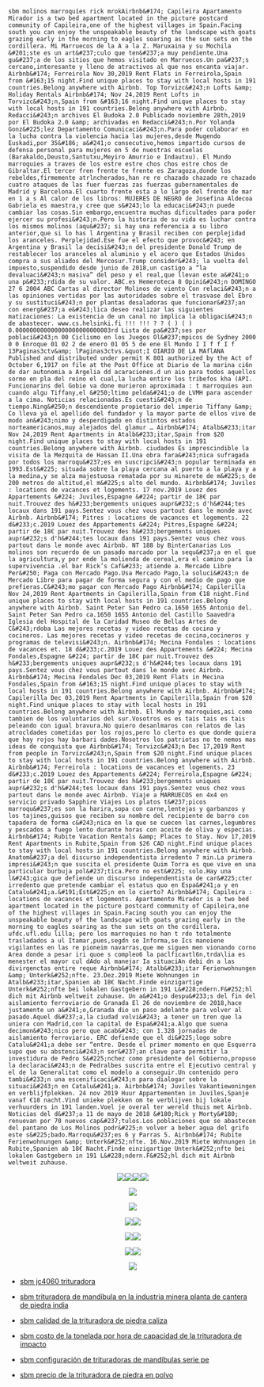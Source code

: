 
```
sbm molinos marroquíes rick mrokAirbnb&#174; Capileira Apartamento Mirador is a two bed apartment located in the picture postcard community of Capileira,one of the highest villages in Spain.Facing south you can enjoy the unspeakable beauty of the landscape with goats grazing early in the morning to eagles soaring as the sun sets on the cordillera. Mi Marruecos de la A a la Z. Maruxaina y su Mochila &#201;ste es un art&#237;culo que ten&#237;a muy pendiente.Una gu&#237;a de los sitios que hemos visitado en Marruecos.Un pa&#237;s cercano,interesante y lleno de atractivos al que nos encanta viajar. Airbnb&#174; Ferreirola Nov 30,2019 Rent Flats in Ferreirola,Spain from &#163;15 night.Find unique places to stay with local hosts in 191 countries.Belong anywhere with Airbnb. Top Torvizc&#243;n Lofts &amp; Holiday Rentals Airbnb&#174; Nov 24,2019 Rent Lofts in Torvizc&#243;n,Spain from &#163;16 night.Find unique places to stay with local hosts in 191 countries.Belong anywhere with Airbnb. Redacci&#243;n archivos El Budoka 2.0 Publicado noviembre 28th,2019 por El Budoka 2.0 &amp; archivadas en Redacci&#243;n.Por Yolanda Gonz&#225;lez Departamento Comunicaci&#243;n.Para poder colaborar en la lucha contra la violencia hacia las mujeres,desde Mugendo Euskadi,por 35&#186; a&#241;o consecutivo,hemos impartido cursos de defensa personal para mujeres en 5 de nuestras escuelas (Barakaldo,Deusto,Santutxu,Meyiro Amurrio e Indautxu). El Mundo marroquies a traves de los estre estre chos chos estre chos de Gibraltar.El tercer fren frente te frente es Zaragoza,donde los rebeldes,firmemente atrlncherados,han re re chazado chazado re chazado cuatro ataques de las fuer fuerzas zas fuerzas gubernamentales de Madrid y Barcelona.El cuarto frente esta a lo largo del frente de mar en 1 a s Al calor de los libros: MUJERES DE NEGRO de Josefina Aldecoa Gabriela es maestra,y cree que s&#243;lo la educaci&#243;n puede cambiar las cosas.Sin embargo,encuentra muchas dificultades para poder ejercer su profesi&#243;n.Pero la historia de su vida es luchar contra los mismos molinos (aqu&#237; si hay una referencia a su libro anterior,que si lo has l Argentina y Brasil reciben con perplejidad los aranceles. Perplejidad.Ese fue el efecto que provoc&#243; en Argentina y Brasil la decisi&#243;n del presidente Donald Trump de restablecer los aranceles al aluminio y el acero que Estados Unidos compra a sus aliados del Mercosur.Trump consider&#243; la vuelta del impuesto,suspendido desde junio de 2018,un castigo a “la devaluaci&#243;n masiva” del peso y el real,que llevan este a&#241;o una p&#233;rdida de su valor. ABC.es Hemeroteca 8 Opini&#243;n DOMINGO 27 6 2004 ABC Cartas al director Molinos de viento Con relaci&#243;n a las opiniones vertidas por las autoridades sobre el trasvase del Ebro y su sustituci&#243;n por plantas desaladoras que funcionar&#237;an con energ&#237;a e&#243;lica deseo realizar las siguientes matizaciones: La existencia de un canal no implica la obligaci&#243;n de abastecer. www.cs.helsinki.fi !!! !!! ? ? ( ) ( ) 0.000000000000000000000000003rd Lista de pa&#237;ses por poblaci&#243;n 00 Ciclismo en los Juegos Ol&#237;mpicos de Sydney 2000 0 0 Enroque 01 02 2 de enero 01 05 5 de ene El Mundo I I f f I f 13Paginas3ctv&amp; lPaginas3ctvs.&quot;I OIARIO DE LA MAflANA Published and distributed under permit K 801 authorized by the Act of October 6,1917 on file at the Post Office at Diario de la marina ci6n de dar autonomia a Argelia dd acaraciones.d un aio para todos aquellos sormo en pla del reino el cual,la lucha entire los tribefos kha (API. Funcionarins del Gobie va done murieron aproximada : t marroquies aun cuando algu Tiffany,el &#250;ltimo pelda&#241;o de LVMH para ascender a la cima. Noticias relacionadas.Es cuesti&#243;n de tiempo.Ning&#250;n descendiente propietario del imperio Tiffany &amp; Co lleva ya el apellido del fundador y la mayor parte de ellos vive de modo an&#243;nimo y desperdigado en distintos estados norteamericanos,muy alejados del glamur … Airbnb&#174; Atalb&#233;itar Nov 24,2019 Rent Apartments in Atalb&#233;itar,Spain from $20 night.Find unique places to stay with local hosts in 191 countries.Belong anywhere with Airbnb. ciudades Es imprescindible la visita de la Mezquita de Hassan II.Una obra fara&#243;nica sufragada por todos los marroqu&#237;es en suscripci&#243;n popular terminada en 1993.Est&#225; situada sobre la playa cercana al puerto a la playa y a la medina,y se alza majestuosa rematada por su minarete de m&#225;s de 200 metros de altitud,el m&#225;s alto del mundo. Airbnb&#174; Juviles : locations de vacances et logements. 17 nov.2019 Louez des Appartements &#224; Juviles,Espagne &#224; partir de 18€ par nuit.Trouvez des h&#233;bergements uniques aupr&#232;s d'h&#244;tes locaux dans 191 pays.Sentez vous chez vous partout dans le monde avec Airbnb. Airbnb&#174; Pitres : locations de vacances et logements. 22 d&#233;c.2019 Louez des Appartements &#224; Pitres,Espagne &#224; partir de 18€ par nuit.Trouvez des h&#233;bergements uniques aupr&#232;s d'h&#244;tes locaux dans 191 pays.Sentez vous chez vous partout dans le monde avec Airbnb. NT 188 by BinterCanarias Los molinos son recuerdo de un pasado marcado por la sequ&#237;a en el que la agricultura,y por ende la molienda de cereal,era el camino para la supervivencia .el bar Rick’s Caf&#233; atiende a. Mercado Libre Per&#250; Paga con Mercado Pago.Usa Mercado Pago,la soluci&#243;n de Mercado Libre para pagar de forma segura y con el medio de pago que prefieras.C&#243;mo pagar con Mercado Pago Airbnb&#174; Capilerilla Nov 24,2019 Rent Apartments in Capilerilla,Spain from €18 night.Find unique places to stay with local hosts in 191 countries.Belong anywhere with Airbnb. Saint Peter San Pedro ca.1650 1655 Antonio del. Saint Peter San Pedro ca.1650 1655 Antonio del Castillo Saavedra Iglesia del Hospital de la Caridad Museo de Bellas Artes de C&#243;rdoba Las mejores recetas y video recetas de cocina y cocineros. Las mejores recetas y video recetas de cocina,cocineros y programas de televisi&#243;n. Airbnb&#174; Mecina Fondales : locations de vacances et. 18 d&#233;c.2019 Louez des Appartements &#224; Mecina Fondales,Espagne &#224; partir de 18€ par nuit.Trouvez des h&#233;bergements uniques aupr&#232;s d'h&#244;tes locaux dans 191 pays.Sentez vous chez vous partout dans le monde avec Airbnb. Airbnb&#174; Mecina Fondales Dec 03,2019 Rent Flats in Mecina Fondales,Spain from &#163;15 night.Find unique places to stay with local hosts in 191 countries.Belong anywhere with Airbnb. Airbnb&#174; Capilerilla Dec 03,2019 Rent Apartments in Capilerilla,Spain from $20 night.Find unique places to stay with local hosts in 191 countries.Belong anywhere with Airbnb. El Mundo y marroquies,asi como tambien de los voluntarios del sur.Vosotros es es tais tais es tais peleando con igual bravura.No quiero desanlmaros con relatos de las atrocldades cometidas por los rojos,pero lo clerto es que donde quiera que hay rojos hay barbari dades.Nosotros los patriotas no te nemos mas ideas de conquista que Airbnb&#174; Torvizc&#243;n Dec 17,2019 Rent from people in Torvizc&#243;n,Spain from $20 night.Find unique places to stay with local hosts in 191 countries.Belong anywhere with Airbnb. Airbnb&#174; Ferreirola : locations de vacances et logements. 23 d&#233;c.2019 Louez des Appartements &#224; Ferreirola,Espagne &#224; partir de 18€ par nuit.Trouvez des h&#233;bergements uniques aupr&#232;s d'h&#244;tes locaux dans 191 pays.Sentez vous chez vous partout dans le monde avec Airbnb. Viaje a MARRUECOS en 4x4 en servicio privado Sapphire Viajes Los platos t&#237;picos marroqu&#237;es son la harira,sopa con carne,lentejas y garbanzos y los tajines,guisos que reciben su nombre del recipiente de barro con tapadera de forma c&#243;nica en la que se cuecen las carnes,legumbres y pescados a fuego lento durante horas con aceite de oliva y especias. Airbnb&#174; Rubite Vacation Rentals &amp; Places to Stay. Nov 17,2019 Rent Apartments in Rubite,Spain from $26 CAD night.Find unique places to stay with local hosts in 191 countries.Belong anywhere with Airbnb. Anatom&#237;a del discurso independentista irredento 7 min.La primera impresi&#243;n que suscita el presidente Quim Torra es que vive en una particular burbuja pol&#237;tica.Pero no est&#225; solo.Hay una l&#243;gica que defiende un discurso independentista de car&#225;cter irredento que pretende cambiar el estatus quo en Espa&#241;a y en Catalu&#241;a.&#191;Est&#225;n en lo cierto? Airbnb&#174; Capileira : locations de vacances et logements. Apartamento Mirador is a two bed apartment located in the picture postcard community of Capileira,one of the highest villages in Spain.Facing south you can enjoy the unspeakable beauty of the landscape with goats grazing early in the morning to eagles soaring as the sun sets on the cordillera. ufdc.ufl.edu lilla; pero los marroquies no han t rdo totalmente trasladados a ul Itamar,pues,segdn se Informa,se Ics manoiene vigilantes en las re pioneim navarras,que me siguen men vionando corno Area donde a pesar iri quoe s compleo6 la paclficavtl6n,trda\lia es menester el mayor cul dAdo al manejar Ia situaciAn debi dn a las divirgenctas entire reque Airbnb&#174; Atalb&#233;itar Ferienwohnungen &amp; Unterk&#252;nfte. 23.Dez.2019 Miete Wohnungen in Atalb&#233;itar,Spanien ab 18€ Nacht.Finde einzigartige Unterk&#252;nfte bei lokalen Gastgebern in 191 L&#228;ndern.F&#252;hl dich mit Airbnb weltweit zuhause. Un a&#241;o despu&#233;s del fin del aislamiento ferroviario de Granada El 26 de noviembre de 2018,hace justamente un a&#241;o,Granada dio un paso adelante para volver al pasado.Aquel d&#237;a,la ciudad volvi&#243; a tener un tren que la uniera con Madrid,con la capital de Espa&#241;a.Algo que suena decimon&#243;nico pero que acab&#243; con 1.328 jornadas de aislamiento ferroviario. ERC defiende que el di&#225;logo sobre Catalu&#241;a debe ser “entre. Desde el primer momento en que Esquerra supo que su abstenci&#243;n ser&#237;an clave para permitir la investidura de Pedro S&#225;nchez como presidente del Gobierno,propuso la declaraci&#243;n de Pedralbes suscrita entre el Ejecutivo central y el de la Generalitat como el modelo a conseguir.Un contenido pero tambi&#233;n una escenificaci&#243;n para dialogar sobre la situaci&#243;n en Catalu&#241;a. Airbnb&#174; Juviles Vakantiewoningen en verblijfplekken. 24 nov 2019 Huur Appartementen in Juviles,Spanje vanaf €18 nacht.Vind unieke plekken om te verblijven bij lokale verhuurders in 191 landen.Voel je overal ter wereld thuis met Airbnb. Noticias del d&#237;a 11 de mayo de 2018 &#180;Rick y Morty&#180; renuevan por 70 nuevos cap&#237;tulos.Los poblaciones que se abastecen del pantano de Los Molinos podr&#225;n volver a beber agua del grifo este s&#225;bado.Marroqu&#237;es 6 y Parras 5. Airbnb&#174; Rubite Ferienwohnungen &amp; Unterk&#252;nfte. 16.Nov.2019 Miete Wohnungen in Rubite,Spanien ab 18€ Nacht.Finde einzigartige Unterk&#252;nfte bei lokalen Gastgebern in 191 L&#228;ndern.F&#252;hl dich mit Airbnb weltweit zuhause. 
```

<div align="center">

<a href="https://es-mill.shibang-china.com/github&k=sbm+molinos+marroqu%C3%ADes+rick+mrok"><img src="https://static.shibang-china.com/es/mill/index.jpg"></a><a href="https://es-mill.shibang-china.com/materials.htmlgithub&k=sbm+molinos+marroqu%C3%ADes+rick+mrok"><img src="https://static.shibang-china.com/es/mill/materials.jpg"></a><a href="https://es-mill.shibang-china.com/about.htmlgithub&k=sbm+molinos+marroqu%C3%ADes+rick+mrok"><img src="https://static.shibang-china.com/es/mill/about.jpg"></a><a href="https://es-mill.shibang-china.com/contact.htmlgithub&k=sbm+molinos+marroqu%C3%ADes+rick+mrok"><img src="https://static.shibang-china.com/es/mill/contact.jpg"></a>

<a href="https://es-mill.shibang-china.com/github&k=sbm+molinos+marroqu%C3%ADes+rick+mrok"><img src="https://static.shibang-china.com/es/mill/banner.jpg"></a>

<a href="https://swt.shibang-china.com/github&k=sbm+molinos+marroqu%C3%ADes+rick+mrok"><img src="https://static.shibang-china.com/es/mill/chat.jpg"></a>

<a href="https://es-mill.shibang-china.com/products/vertical-roller-mill.htmlgithub&k=sbm+molinos+marroqu%C3%ADes+rick+mrok"><img src="https://static.shibang-china.com/es/mill/vertical.jpg"></a><a href="https://es-mill.shibang-china.com/products/raymond-mill.htmlgithub&k=sbm+molinos+marroqu%C3%ADes+rick+mrok"><img src="https://static.shibang-china.com/es/mill/raymond.jpg"></a>

<a href="https://es-mill.shibang-china.com/products/ultrafine-grinding-mill.htmlgithub&k=sbm+molinos+marroqu%C3%ADes+rick+mrok"><img src="https://static.shibang-china.com/es/mill/ultrafine.jpg"></a><a href="https://es-mill.shibang-china.com/products/trapezium-grinding-mill.htmlgithub&k=sbm+molinos+marroqu%C3%ADes+rick+mrok"><img src="https://static.shibang-china.com/es/mill/trapezium.jpg"></a>

<a href="https://es-mill.shibang-china.com/products/ball-mill.htmlgithub&k=sbm+molinos+marroqu%C3%ADes+rick+mrok"><img src="https://static.shibang-china.com/es/mill/ball.jpg"></a><a href="https://es-mill.shibang-china.com/products/hammer-mill.htmlgithub&k=sbm+molinos+marroqu%C3%ADes+rick+mrok"><img src="https://static.shibang-china.com/es/mill/hammer.jpg"></a>

<a href="https://swt.shibang-china.com/github&k=sbm+molinos+marroqu%C3%ADes+rick+mrok"><img src="https://static.shibang-china.com/es/mill/case.jpg"></a>

</div>


* [sbm jc4060 trituradora](sbm%20jc4060%20trituradora.md)

* [sbm trituradora de mandíbula en la industria minera planta de cantera de piedra india](sbm%20trituradora%20de%20mand%C3%ADbula%20en%20la%20industria%20minera%20planta%20de%20cantera%20de%20piedra%20india.md)

* [sbm calidad de la trituradora de piedra caliza](sbm%20calidad%20de%20la%20trituradora%20de%20piedra%20caliza.md)

* [sbm costo de la tonelada por hora de capacidad de la trituradora de impacto](sbm%20costo%20de%20la%20tonelada%20por%20hora%20de%20capacidad%20de%20la%20trituradora%20de%20impacto.md)

* [sbm configuración de trituradoras de mandíbulas serie pe](sbm%20configuraci%C3%B3n%20de%20trituradoras%20de%20mand%C3%ADbulas%20serie%20pe.md)

* [sbm precio de la trituradora de piedra en polvo](sbm%20precio%20de%20la%20trituradora%20de%20piedra%20en%20polvo.md)